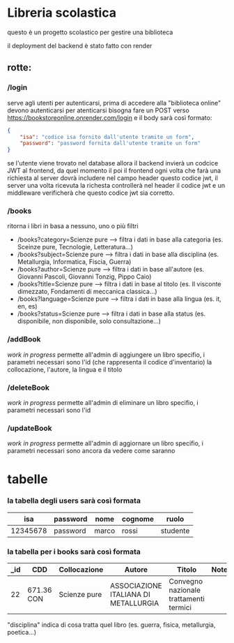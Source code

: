 # Libreria scolastica
questo è un progetto scolastico per gestire una biblioteca


il deployment del backend è stato fatto con render





## rotte:
### /login 
serve agli utenti per autenticarsi, prima di accedere alla "biblioteca online" devono autenticarsi
per atenticarsi bisogna fare un POST verso https://bookstoreonline.onrender.com/login 
e il body sarà così formato:
```json 
{
    "isa": "codice isa fornito dall'utente tramite un form",
    "password": "password fornita dall'utente tramite un form"
}
```
se l'utente viene trovato nel database allora il backend invierà un codcice JWT al frontend, da quel momento il poi il frontend
ogni volta che farà una richiesta al server dovrà includere nel campo header questo codice jwt, il server una volta ricevuta la richesta 
controllerà nel header il codice jwt e un middleware verificherà che questo codice jwt sia corretto.



### /books
ritorna i libri in basa a nessuno, uno o più filtri
- /books?category=Scienze pure --> filtra i dati in base alla categoria (es. Sceinze pure, Tecnologie, Letteratura...)
- /books?subject=Scienze pure --> filtra i dati in base alla disciplina (es. Metallurgia, Informatica, Fiscia, Guerra)
- /books?author=Scienze pure --> filtra i dati in base all'autore (es. Giovanni Pascoli, Giovanni Tonzig, Pippo Caio)
- /books?title=Scienze pure --> filtra i dati in base al titolo (es. Il visconte dimezzato, Fondamenti di meccanica classica...)
- /books?language=Scienze pure --> filtra i dati in base alla lingua (es. it, en, es)
- /books?status=Scienze pure --> filtra i dati in base alla status (es. disponibile, non disponibile, solo consultazione...)

### /addBook
*work in progress* permette all'admin di aggiungere un libro specifio, i parametri necessari sono l'id (che rappresenta il codice d'inventario) la collocazione, l'autore, la lingua e il titolo

### /deleteBook
*work in progress* permette all'admin di eliminare un libro specifio, i parametri necessari sono l'id 

### /updateBook
*work in progress* permette all'admin di aggiornare un libro specifio, i parametri necessari sono ancora da vedere come saranno


# tabelle
### la tabella degli users sarà così formata

|isa|password|nome|cognome|ruolo|
|---|--------|----|-------|-----|
|12345678|password|marco|rossi|studente|

### la tabella per i books sarà così formata

| _id | CDD        | Collocazione | Autore                               | Titolo                                 | Note | Stato      | Casa editrice           | Prestabile | lingua     | argomenti   |
|--------------|------------|--------------|---------------------------------------|----------------------------------------|------|------------|--------------------------|------------|---------------|--------------|
| 22           | 671.36 CON | Scienze pure | ASSOCIAZIONE ITALIANA DI METALLURGIA | Convegno nazionale trattamenti termici |      | Prestabile | ASS.ITALIANA METALLURGIA | VERO       |  italiana| Metallurgia  |


"disciplina" indica di cosa tratta quel libro (es. guerra, fisica, metallurgia, poetica...)
